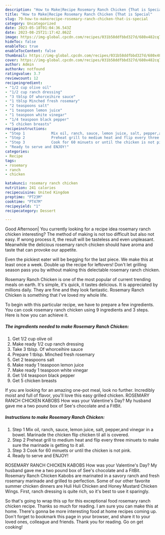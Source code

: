 ```yaml
---
description: "How to Make|Recipe Rosemary Ranch Chicken {That is Special"
title: "How to Make|Recipe Rosemary Ranch Chicken {That is Special"
slug: 79-how-to-makerecipe-rosemary-ranch-chicken-that-is-special
category: Uncategorized
date: 2023-05-18T01:04:36.543Z
date: 2023-08-25T21:17:42.862Z
image: https://img-global.cpcdn.com/recipes/031b58ddfbbd327d/680x482cq70/rosemary-ranch-chicken-recipe-main-photo.jpg
hideToc: false
enableToc: true
enableTocContent: false
thumbnail: https://img-global.cpcdn.com/recipes/031b58ddfbbd327d/680x482cq70/rosemary-ranch-chicken-recipe-main-photo.jpg
cover: https://img-global.cpcdn.com/recipes/031b58ddfbbd327d/680x482cq70/rosemary-ranch-chicken-recipe-main-photo.jpg
author: Admin
authorAv: notfound
ratingvalue: 3.7
reviewcount: 12
recipeingredient:
- "1/2 cup olive oil"
- "1/2 cup ranch dressing"
- "3 tblsp Of whorceihire sauce"
- "1 tblsp Minched fresh rosemary"
- "2 teaspoons salt"
- "1 teaspoon lemon juice"
- "1 teaspoon white vinegar"
- "1/4 teaspoon black pepper"
- "5 chicken breasts"
recipeinstructions:
- "Step 1            Mix oil, ranch, sauce, lemon juice, salt, pepper,and vinegar in a bowel. Marinade the chicken flip chicken til all is covered."
- "Step 2            Preheat grill to medium heat and flip every three minuets to make sure the marinade is getting to it all."
- "Step 3            Cook for 60 minuets or until the chicken is not pink."
- "Ready to serve and ENJOY!"
categories:
- Recipe
tags:
- rosemary
- ranch
- chicken

katakunci: rosemary ranch chicken 
nutrition: 241 calories
recipecuisine: United Kingdom
preptime: "PT23M"
cooktime: "PT47M"
recipeyield: "1"
recipecategory: Dessert

---
```



Good Afternoon| You currently looking for a recipe idea rosemary ranch chicken interesting? The method of making is not too difficult but also not easy. If wrong process it, the result will be tasteless and even unpleasant. Meanwhile the delicious rosemary ranch chicken should have aroma and taste that can provoke our appetite.





Even the pickiest eater will be begging for the last piece. We make this at least once a week. Double up the recipe for leftovers! Don&#39;t let grilling season pass you by without making this delectable rosemary ranch chicken.

Rosemary Ranch Chicken is one of the most popular of current trending meals on earth. It's simple, it's quick, it tastes delicious. It is appreciated by millions daily. They are fine and they look fantastic. Rosemary Ranch Chicken is something that I've loved my whole life.


To begin with this particular recipe, we have to prepare a few ingredients. You can cook rosemary ranch chicken using 9 ingredients and 3 steps. Here is how you can achieve it.

<!--inarticleads1-->

##### The ingredients needed to make Rosemary Ranch Chicken:

1. Get 1/2 cup olive oil
1. Make ready 1/2 cup ranch dressing
1. Take 3 tblsp. Of whorceihire sauce
1. Prepare 1 tblsp. Minched fresh rosemary
1. Get 2 teaspoons salt
1. Make ready 1 teaspoon lemon juice
1. Make ready 1 teaspoon white vinegar
1. Get 1/4 teaspoon black pepper
1. Get 5 chicken breasts


If you are looking for an amazing one-pot meal, look no further. Incredibly moist and full of flavor, you&#39;ll love this easy grilled chicken. ROSEMARY RANCH CHICKEN KABOBS How was your Valentine&#39;s Day? My husband gave me a two pound box of See&#39;s chocolate and a FitBit. 

<!--inarticleads2-->

##### Instructions to make Rosemary Ranch Chicken:

1. Step 1            Mix oil, ranch, sauce, lemon juice, salt, pepper,and vinegar in a bowel. Marinade the chicken flip chicken til all is covered.
1. Step 2            Preheat grill to medium heat and flip every three minuets to make sure the marinade is getting to it all.
1. Step 3            Cook for 60 minuets or until the chicken is not pink.
1. Ready to serve and ENJOY!

ROSEMARY RANCH CHICKEN KABOBS How was your Valentine&#39;s Day? My husband gave me a two pound box of See&#39;s chocolate and a FitBit. Rosemary Ranch Chicken Kabobs are marinated in a savory ranch and fresh rosemary marinade and grilled to perfection. Some of our other favorite summer chicken dinners are Huli Huli Chicken and Honey Mustard Chicken Wings. First, ranch dressing is quite rich, so it&#39;s best to use it sparingly. 

So that's going to wrap this up for this exceptional food rosemary ranch chicken recipe. Thanks so much for reading. I am sure you can make this at home. There's gonna be more interesting food at home recipes coming up. Don't forget to bookmark this page in your browser, and share it to your loved ones, colleague and friends. Thank you for reading. Go on get cooking!
